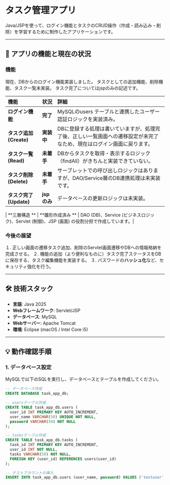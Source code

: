 # タスク管理アプリ

Java/JSPを使って、ログイン機能とタスクのCRUD操作（作成・読み込み・削除）を学習するために制作したアプリケーションです。

---

## 🚀 アプリの機能と現在の状況

### 機能

現在、DBからのログイン機能実装しました。
タスクとしての追加機能、削除機能、タスク一覧未実装。
タスク完了についてはjspのみの記述です。

| 機能 | 状況 | 詳細 |
| :--- | :--- | :--- |
| **ログイン機能** | **完了** | MySQLのusers テーブルと連携したユーザー認証ロジックを実装済み。 |
| **タスク追加 (Create)** | **実装中** | DBに登録する処理は書いていますが、処理完了後、正しい一覧画面への遷移設定が未完了なため、現在はログイン画面に戻ります。 |
| **タスク一覧 (Read)** | **未着手** | DBからタスクを取得・表示するロジック（findAll）がきちんと実装できていない。 |
| **タスク削除 (Delete)** | **未着手** | サーブレットでの呼び出しロジックはありますが、DAO/Service層のDB連携処理は未実装です。 |
| **タスク完了 (Update)** | **jspのみ** | データベースの更新ロジックは未実装。 |

| **三層構造	** | **雛形作成済み	** | DAO (DB)、Service (ビジネスロジック)、Servlet (制御)、JSP (画面) の役割分担で作成しています。|

### 今後の展望

１.  正しい画面の遷移タスク追加、削除のServlet画面遷移やDBへの情報格納を完成させる。
２.  機能の追加（より便利なものに）タスク完了ステータスをDBに保存する、タスク編集機能を実装する。
３.  パスワードの**ハッシュ化**など、セキュリティ強化を行う。

---

## 🛠️ 技術スタック

* **言語**: Java 2025
* **Webフレームワーク**: Servlet/JSP
* **データベース**: MySQL
* **Webサーバー**: Apache Tomcat
* **環境**: Eclipse (macOS / Intel Core i5)

---

## 💡 動作確認手順

### 1. データベース設定

MySQLで以下のSQLを実行し、データベースとテーブルを作成してください。

```sql
-- データベース作成
CREATE DATABASE task_app_db;

-- usersテーブル作成
CREATE TABLE task_app_db.users (
  user_id INT PRIMARY KEY AUTO_INCREMENT,
  user_name VARCHAR(50) UNIQUE NOT NULL,
  password VARCHAR(50) NOT NULL
);

-- tasksテーブル作成
CREATE TABLE task_app_db.tasks (
  task_id INT PRIMARY KEY AUTO_INCREMENT,
  user_id INT NOT NULL,
  tasks VARCHAR(50) NOT NULL,
  FOREIGN KEY (user_id) REFERENCES users(user_id)
);

-- テストアカウントの挿入
INSERT INTO task_app_db.users (user_name, password) VALUES ('testuser', 'password123');
